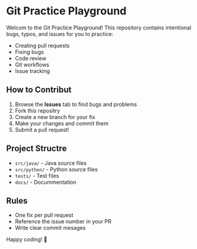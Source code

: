 # Git Practice Playground

Welcom to the Git Practice Playground! This repository contains intentional bugs, typos, and issues for you to practice:
- Creating pull requests
- Fixing bugs
- Code review
- Git workflows
- Issue tracking

## How to Contribut

1. Browse the **Issues** tab to find bugs and problems
2. Fork this repositry
3. Create a new branch for your fix
4. Make your changes and commit them
5. Submit a pull request!

## Project Structre
- `src/java/` - Java source files
- `src/python/` - Python source files
- `tests/` - Test files
- `docs/` - Docummentation

## Rules
- One fix per pull request
- Reference the issue number in your PR
- Write clear commit mesages

Happy coding! 🚀
